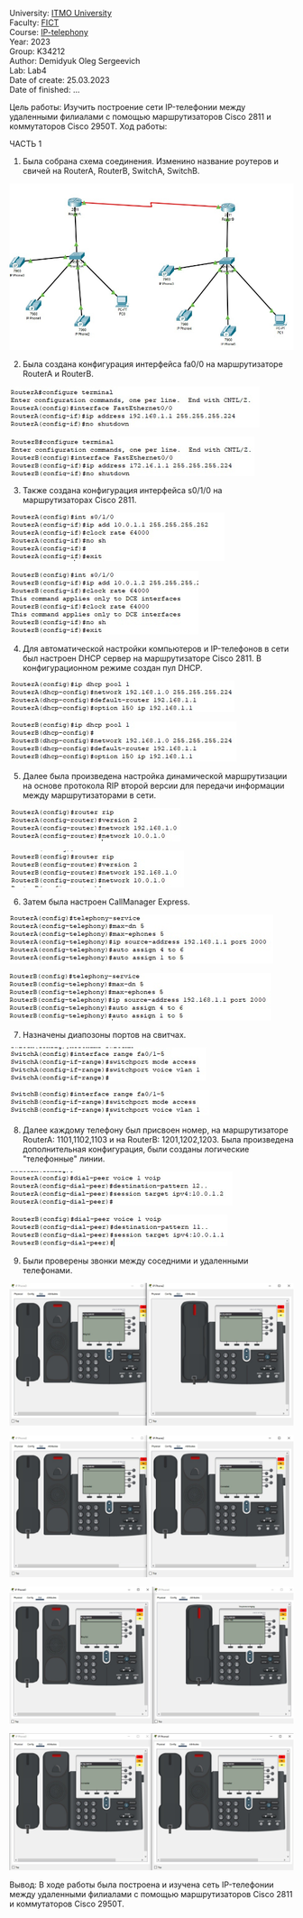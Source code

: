 University: [ITMO University](https://itmo.ru/ru/)  
Faculty: [FICT](https://fict.itmo.ru)  
Course: [IP-telephony](https://github.com/itmo-ict-faculty/ip-telephony)  
Year: 2023  
Group: K34212    
Author: Demidyuk Oleg Sergeevich   
Lab: Lab4   
Date of create: 25.03.2023   
Date of finished: ...   

Цель работы: Изучить построение сети IP-телефонии между удаленными филиалами с помощью маршрутизаторов Cisco 2811 и коммутаторов Cisco 2950Т.
Ход работы:

ЧАСТЬ 1 

1. Была собрана схема соединения. Изменино название роутеров и свичей на RouterA, RouterB, SwitchA, SwitchB.

![Image text](https://github.com/SilnoEnamored/2022_2023-ip-telephony-k34212-demidyuk_o_s/raw/main/lab3/screenshots/1.jpg)

2. Была создана конфигурация интерфейса fa0/0 на маршрутизаторе RouterA и RouterB.

![Image text](https://github.com/SilnoEnamored/2022_2023-ip-telephony-k34212-demidyuk_o_s/raw/main/lab3/screenshots/2.jpg)

![Image text](https://github.com/SilnoEnamored/2022_2023-ip-telephony-k34212-demidyuk_o_s/raw/main/lab3/screenshots/3.jpg)

3. Также создана конфигурация интерфейса s0/1/0 на маршрутизаторах Cisco 2811.

![Image text](https://github.com/SilnoEnamored/2022_2023-ip-telephony-k34212-demidyuk_o_s/raw/main/lab3/screenshots/4.jpg)

![Image text](https://github.com/SilnoEnamored/2022_2023-ip-telephony-k34212-demidyuk_o_s/raw/main/lab3/screenshots/5.jpg)

4. Для автоматической настройки компьютеров и IP-телефонов в сети был настроен DHCP сервер на маршрутизаторе Cisco 2811. В
конфигурационном режиме создан пул DHCP.

![Image text](https://github.com/SilnoEnamored/2022_2023-ip-telephony-k34212-demidyuk_o_s/raw/main/lab3/screenshots/6.jpg)

![Image text](https://github.com/SilnoEnamored/2022_2023-ip-telephony-k34212-demidyuk_o_s/raw/main/lab3/screenshots/7.jpg)

5. Далее была произведена настройка динамической маршрутизации на основе протокола RIP второй версии для передачи информации между маршрутизаторами в сети.

![Image text](https://github.com/SilnoEnamored/2022_2023-ip-telephony-k34212-demidyuk_o_s/raw/main/lab3/screenshots/8.jpg)

![Image text](https://github.com/SilnoEnamored/2022_2023-ip-telephony-k34212-demidyuk_o_s/raw/main/lab3/screenshots/9.jpg)

6. Затем была настроен CallManager Express.

![Image text](https://github.com/SilnoEnamored/2022_2023-ip-telephony-k34212-demidyuk_o_s/raw/main/lab3/screenshots/10.jpg)

![Image text](https://github.com/SilnoEnamored/2022_2023-ip-telephony-k34212-demidyuk_o_s/raw/main/lab3/screenshots/11.jpg)

7. Назначены диапозоны портов на свитчах. 

![Image text](https://github.com/SilnoEnamored/2022_2023-ip-telephony-k34212-demidyuk_o_s/raw/main/lab3/screenshots/12.jpg)

![Image text](https://github.com/SilnoEnamored/2022_2023-ip-telephony-k34212-demidyuk_o_s/raw/main/lab3/screenshots/13.jpg)

8. Далее каждому телефону был присвоен номер, на маршрутизаторе RouterA: 1101,1102,1103 и на RouterB: 1201,1202,1203. Была произведена дополнительная конфигурация, были созданы логические "телефонные" линии. 

![Image text](https://github.com/SilnoEnamored/2022_2023-ip-telephony-k34212-demidyuk_o_s/raw/main/lab3/screenshots/14.jpg)

![Image text](https://github.com/SilnoEnamored/2022_2023-ip-telephony-k34212-demidyuk_o_s/raw/main/lab3/screenshots/15.jpg)

9. Были проверены звонки между соседними и удаленными телефонами.

![Image text](https://github.com/SilnoEnamored/2022_2023-ip-telephony-k34212-demidyuk_o_s/raw/main/lab3/screenshots/16.jpg)

![Image text](https://github.com/SilnoEnamored/2022_2023-ip-telephony-k34212-demidyuk_o_s/raw/main/lab3/screenshots/17.jpg)

![Image text](https://github.com/SilnoEnamored/2022_2023-ip-telephony-k34212-demidyuk_o_s/raw/main/lab3/screenshots/18.jpg)

![Image text](https://github.com/SilnoEnamored/2022_2023-ip-telephony-k34212-demidyuk_o_s/raw/main/lab3/screenshots/19.jpg)

Вывод: В ходе работы была построена и изучена сеть IP-телефонии между удаленными филиалами с помощью маршрутизаторов Cisco 2811 и коммутаторов Cisco 2950Т.
